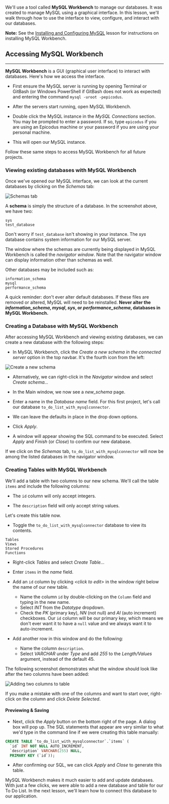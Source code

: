 We'll use a tool called **MySQL Workbench** to manage our databases. It was created to manage MySQL using a graphical interface. In this lesson, we'll walk through how to use the interface to view, configure, and interact with our databases.

**Note:** See the [Installing and Configuring MySQL](/c-and-net/getting-started-with-c/installing-and-configuring-mysql) lesson for instructions on installing MySQL Workbench.

## Accessing MySQL Workbench
---

**MySQL Workbench** is a GUI (graphical user interface) to interact with databases. Here's how we access the interface.

* First ensure the MySQL server is running by opening Terminal or GitBash (or Windows PowerShell if GitBash does not work as expected) and entering the command `mysql -uroot -pepicodus`.

* After the servers start running, open MySQL Workbench.

* Double click the MySQL instance in the _MySQL Connections_ section. You may be prompted to enter a password. If so, type `epicodus` if you are using an Epicodus machine or your password if you are using your personal machine.

* This will open our MySQL instance.

Follow these same steps to access MySQL Workbench for all future projects.

### Viewing existing databases with MySQL Workbench

Once we've opened our MySQL interface, we can look at the current databases by clicking on the _Schemas_ tab:

![Schemas tab](https://learnhowtoprogram.s3.us-west-2.amazonaws.com/c%23/schema-mysql-workbench.png)

A **schema** is simply the structure of a database. In the screenshot above, we have two:

```
sys
test_database
```

Don't worry if `test_database` isn't showing in your instance. The _sys_ database contains system information for our MySQL server.

The window where the schemas are currently being displayed in MySQL Workbench is called the _navigator window_. Note that the navigator window can display information other than schemas as well.

Other databases may be included such as:

```
information_schema
mysql
performance_schema
```

A quick reminder: don't ever alter default databases. If these files are removed or altered, MySQL will need to be reinstalled. **Never alter the _information\_schema_, _mysql_, _sys_, or _performance\_schema_, databases in MySQL Workbench.**

### Creating a Database with MySQL Workbench

After accessing MySQL Workbench and viewing existing databases, we can create a new database with the following steps:

* In MySQL Workbench, click the _Create a new schema in the connected server_ option in the top navbar. It's the fourth icon from the left:

![Create a new schema](https://learnhowtoprogram.s3.us-west-2.amazonaws.com/c%23/create-a-new-schema.png)

* Alternatively, we can right-click in the _Navigator_ window and select _Create schema..._

* In the Main window, we now see a _new\_schema_ page.

* Enter a name in the _Database name_ field. For this first project, let's call our database `to_do_list_with_mysqlconnector`.

* We can leave the defaults in place in the drop down options.

* Click _Apply_.

* A window will appear showing the SQL command to be executed. Select _Apply_ and _Finish_ (or _Close_) to confirm our new database.

If we click on the _Schemas_ tab, `to_do_list_with_mysqlconnector` will now be among the listed databases in the navigator window.

### Creating Tables with MySQL Workbench

We'll add a table with two columns to our new schema. We'll call the table `items` and include the following columns:

* The `id` column will only accept integers.

* The `description` field will only accept string values.

Let's create this table now.

* Toggle the `to_do_list_with_mysqlconnector` database to view its contents.

```
Tables
Views
Stored Procedures
Functions
```

* Right-click _Tables_ and select _Create Table..._

* Enter `items` in the _name_ field.

* Add an `id` column by clicking _&lt;click to edit&gt;_ in the window right below the name of our new table.
  * Name the column `id` by double-clicking on the `Column` field and typing in the new name.
  * Select _INT_ from the _Datatype_ dropdown.
  * Check the _PK_ (primary key), _NN_ (not null) and _AI_ (auto increment) checkboxes. Our `id` column will be our primary key, which means we don't ever want it to have a `null` value and we always want it to auto-increment.

* Add another row in this window and do the following:
  * Name the column `description`.
  * Select _VARCHAR_ under _Type_ and add _255_ to the _Length/Values_ argument, instead of the default 45.

The following screenshot demonstrates what the window should look like after the two columns have been added:

![Adding two columns to table](https://learnhowtoprogram.s3.us-west-2.amazonaws.com/c%23/add-to-do-list-table.png)

If you make a mistake with one of the columns and want to start over, right-click on the column and click _Delete Selected_.

#### Previewing & Saving

* Next, click the _Apply_ button on the bottom right of the page. A dialog box will pop up. The SQL statements that appear are very similar to what we'd type in the command line if we were creating this table manually:

```sql
CREATE TABLE `to_do_list_with_mysqlconnector`.`items` (
  `id` INT NOT NULL AUTO_INCREMENT,
  `description` VARCHAR(255) NULL,
  PRIMARY KEY (`id`));
```

* After confirming our SQL, we can click _Apply_ and _Close_ to generate this table.

MySQL Workbench makes it much easier to add and update databases. With just a few clicks, we were able to add a new database and table for our To Do List. In the next lesson, we'll learn how to connect this database to our application.
